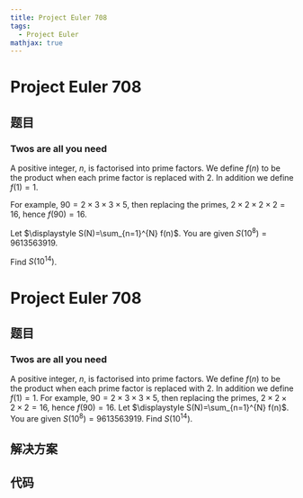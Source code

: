 ```yaml
---
title: Project Euler 708
tags:
  - Project Euler
mathjax: true
---
```

<escape><!-- more --></escape>
    
# Project Euler 708
## 题目
### Twos are all you need

A positive integer, $n$, is factorised into prime factors. We define $f(n)$ to be the product when each prime factor is replaced with $2$. In addition we define $f(1)=1$.

For example, $90 = 2\times 3\times 3\times 5$, then replacing the primes, $2\times 2\times 2\times 2 = 16$, hence $f(90) = 16$. 
 
Let $\displaystyle S(N)=\sum_{n=1}^{N} f(n)$. You are given $S(10^8)=9613563919$. 

Find $S(10^{14})$.



# Project Euler 708
## 题目
### Twos are all you need

A positive integer, $n$, is factorised into prime factors. We define $f(n)$ to be the product when each prime factor is replaced with $2$. In addition we define $f(1)=1$.
For example, $90 = 2\times 3\times 3\times 5$, then replacing the primes, $2\times 2\times 2\times 2 = 16$, hence $f(90) = 16$.
Let $\displaystyle S(N)=\sum_{n=1}^{N} f(n)$. You are given $S(10^8)=9613563919$.
Find $S(10^{14})$.


## 解决方案


## 代码



